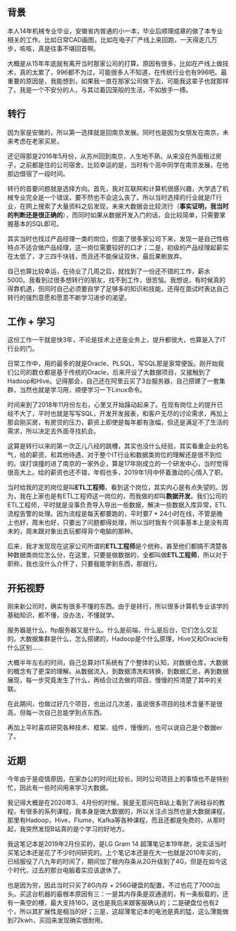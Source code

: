 ## 背景

本人14年机械专业毕业，安徽省内普通的小一本，毕业后顺理成章的做了本专业相关的工作。比如日常CAD画图，比如在电子厂产线上来回跑，一天得走几万步，咳咳，真是往事不堪回首啊。

大概是从15年年底就有离开当时那家公司的打算。原因有很多，比如在产线上做技术，真的太累了，996都不为过，可能很多人不知道，在传统行业也有996吧。最重要的原因是，我能想到，如果我一直在那家公司做下去，可能我这辈子也就那样了。我是一个不安分的人，与其过着囚笼般的生活，不如放手一搏。



## 转行

因为家是安徽的，所以第一选择就是回南京发展。同时也是因为女朋友在南京，未来考虑在老家买房。

还记得那是2016年5月份，从苏州回到南京，人生地不熟，从来没在外面租过房子，之前都是住的公司宿舍。比较幸运的是，当时有个高中同学在南京发展，在他那边借宿了一段时间。

转行的首要问题就是选择方向。首先，我对互联网和计算机很感兴趣，大学选了机械专业完全是一个错误，要不然也不会这么丧了。所以当时选择的行业就是IT行业，在网上搜索了大量资料之后发现，未来大数据会比较流行（**事实证明，我当时的判断还是很正确的**），而同时如果从数据开发入门的话，会比较简单，只需要掌握基本的SQL即可。

其实当时也找过产品经理一类的岗位，但面了很多家公司下来，发现一是自己性格特点不适合做产品经理，这一岗位需要较好的口才；二是，初级的产品经理起薪实在太低了，才三四千块钱，而且还不能保证双休，最后果断放弃。

自己也算比较幸运，在待业了几周之后，就找到了一份还不错的工作，薪水5000。我看到过很多想转行的朋友，找不到工作，很苦恼。我想说，有时候真的得靠机遇，但同时自己必须要自学了足够多的知识和技能，还得在面试时表达自己转行的强烈意愿和愿意不断学习进步的渴望。



## 工作 + 学习

这份工作一干就是快3年，不论是技术上还是业务上，提升都很大，也算是入了IT行业的门。

日常工作中，用的最多的就是Oracle、PLSQL，写SQL那是家常便饭。刚开始我们公司的数仓都是基于传统的Oracle，后来开设了大数据项目，又接触到了Hadoop和Hive。记得那会，自己还在阿里云买了3台服务器，自己搭建了一套集群，当然也就是学习用，顺便学习一下Linux命令。

时间来到了2018年11月份左右，心里又开始躁动起来了。在现有岗位上的提升已经不大了，平时也就是写写SQL，开发开发报表，和客户无尽的讨论需求，再加上那会刚买房，有房贷的压力，薪资上即使是每年都有涨幅，但还是满足不了生活的需求，所以决定去外面寻找机会。

这算是转行以来的第一次正儿八经的跳槽，其实也没什么经验，其实看重企业的名气，给的薪资，和其他待遇，对于整个IT行业和数据类岗位的理解还是很不到位的。误打误撞的进了南京的一家外企，算是17年刚成立的一个研发中心，当时觉得很高大上。给的薪资也还不错，年假也多，2019年1月中怀着激动的心情入了职。

当时给我的定的岗位是叫**ETL工程师**，看到这个岗位，其实内心是有点失望的。因为，我在上家也是有ETL工程师这一岗位的，而我做的却叫**数据开发**。我们公司的ETL工程师，平时就是没事负责导入导出一些数据，解决一些数据入库异常，ETL流程告警的处理。因为流程是每天都要跑的，平时要7 * 24小时在线，不管是晚上也好，周末也好，只要出了问题都得处理，所以当时我有个同事基本上是没有周末的，周末跟对象出去玩都得背个电脑的那种。

后来，我才发现现在这家公司所谓的**ETL工程师**是个统称，甚至他们都搞不清楚各种数据类岗位怎么分，在这里，只要是做数据的，全都叫做**ETL工程师**，所以对于职称，我也没什么介怀了，只要我能学到东西，那就行。



## 开拓视野

刚来新公司时，确实有很多不懂的东西。由于是转行，所以很多计算机专业该学的基础知识，都不懂，没办法，不懂就学。

服务器是什么，ftp服务器又是什么。什么是前端，什么是后台，它们怎么交互的。大数据集群是什么，怎么搭建的，Hadoop是个什么原理，Hive又和Oracle有什么区别......

大概半年左右的时间，自己总算对IT系统有了个整体的认知，对数据仓库，大数据的概念有了更深的理解。从数据流入，到数据清洗和转换，到数据汇总，再到数据展现，每一步究竟发生了什么，再结合过去做的项目，慢慢的捋清楚了其中的关联。

在此期间，也做过好几个项目，也出过几次差，虽说很多项目的技术含量不是很高，但每一次自己总能学到点东西。

再加上平时喜欢研究各种技术、框架、组件，慢慢的，也可以说自己是个数据er了。



## 近期

今年由于是疫情原因，在家办公的时间比较长，同时公司项目上的事情也不是特别忙，因此有一些时间用来学习大数据。

我记得大概是在2020年3、4月份的时候，我是无意间在B站上看到了尚硅谷的教程，有很多的系列课程，我本身是做大数据的，所以关注点当然也是大数据课程，那里有Hadoop，Hive，Flume，Kafka等各种课程，而且还都是免费的，从那时起，我突然发现B站真的是个学习的好地方。

我这笔记本是2019年2月份买的，是LG Gram 14 超薄笔记本19年款，说实话当时买笔记本还是花了不少时间研究的。上个笔记本还是在大一也就是2010年买的，已经服役了八九年的时间了，期间加了根内存条从2G升级到了4G，但是在如今这个时代，过去的那台电脑着实应该退休了。

也是因为穷，因此当时只买了8G内存 + 256G硬盘的配置，不过也花了7000出头。买这台机器的最根本原因有三：一是其内存条是双通道的，有一条板载的，还有一条空的槽，最大支持16G，这也是我后来跟客服确认的；二是硬盘位也有2个，所以其扩展性是相当的好；三是，这超薄笔记本的电池是真的猛，这么薄能做到72kwh，买回来发现确实很耐用。

